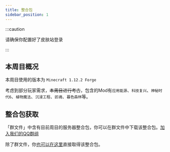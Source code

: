 ```yaml
---
title: 整合包
sidebar_position: 1
---
```


:::caution

请确保你配置好了皮肤站登录

:::

## 本周目概况

本周目使用的版本为 `Minecraft 1.12.2 Forge`

考虑到部分玩家需求，~~本周目进行考古~~，包含的Mod有`应用能源`、`科技复兴`、`神秘时代6`、`植物魔法`、`沉浸工程`、`匠魂`、`暮色森林`等。

## 整合包获取

「群文件」中含有目前周目的服务器整合包，你可以在群文件中下载该整合包。[加入我们的QQ群组](https://jq.qq.com/?_wv=1027&k=5EgjjUQV)

除了群文件，你[也可以在这里](https://nvme0n1p1.brain0.dev/d/AlidriveShare/NuistCraft%E6%A8%A1%E7%BB%84%E6%9C%8D-%E7%95%AA%E5%A4%96%E7%AF%87.zip)直接取得该整合包。